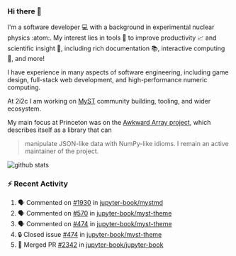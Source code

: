 ### Hi there 👋 

I'm a software developer 💻 with a background in experimental nuclear physics :atom:. My interest lies in tools :wrench: to improve productivity :chart_with_upwards_trend: and scientific insight :telescope:, including rich documentation 📚, interactive computing 🧮, and more! 

I have experience in many aspects of software engineering, including game design, full-stack web development, and high-performance numeric computing. 

At 2i2c I am working on [MyST](https://github.com/jupyter-book/mystmd) community building, tooling, and wider ecosystem. 

My main focus at Princeton was on the [Awkward Array project](awkward-array.org/), which describes itself as a library that can 
> manipulate JSON-like data with NumPy-like idioms. I remain an active maintainer of the project. 

![github stats](https://github-readme-stats.vercel.app/api?username=agoose77&show_icons=true&hide_rank=true&hide_title=true&bg_color=30,e76445,904e95&text_color=efe3ec&icon_color=efe3ec)
<!--
**agoose77/agoose77** is a ✨ _special_ ✨ repository because its `README.md` (this file) appears on your GitHub profile.

Here are some ideas to get you started:

- 🔭 I’m currently working on ...
- 🌱 I’m currently learning ...
- 👯 I’m looking to collaborate on ...
- 🤔 I’m looking for help with ...
- 💬 Ask me about ...
- 📫 How to reach me: ...
- 😄 Pronouns: ...
- ⚡ Fun fact: ...
-->

### :zap: Recent Activity

<!--START_SECTION:activity-->
1. 🗣 Commented on [#1930](https://github.com/jupyter-book/mystmd/pull/1930#issuecomment-2753664368) in [jupyter-book/mystmd](https://github.com/jupyter-book/mystmd)
2. 🗣 Commented on [#570](https://github.com/jupyter-book/myst-theme/pull/570#issuecomment-2753657167) in [jupyter-book/myst-theme](https://github.com/jupyter-book/myst-theme)
3. 🗣 Commented on [#474](https://github.com/jupyter-book/myst-theme/issues/474#issuecomment-2753655052) in [jupyter-book/myst-theme](https://github.com/jupyter-book/myst-theme)
4. 🔒 Closed issue [#474](https://github.com/jupyter-book/myst-theme/issues/474) in [jupyter-book/myst-theme](https://github.com/jupyter-book/myst-theme)
5. 🎉 Merged PR [#2342](https://github.com/jupyter-book/jupyter-book/pull/2342) in [jupyter-book/jupyter-book](https://github.com/jupyter-book/jupyter-book)
<!--END_SECTION:activity-->
